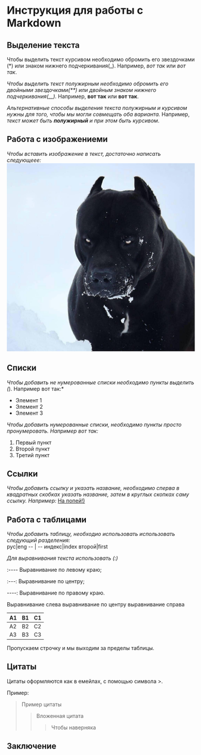 #  Инструкция для работы с Markdown

## Выделение текста 

Чтобы выделить текст курсивом необходимо обромить его звездочками (*) или знаком нижнего подчеркивания(_). Например, *вот так* или _вот так_.

*Чтобы выделить текст полужирным необходимо обромить его двойными звездочками(**) или двойным знаком нижнего подчеркивания(__).* Например, **вот так** или __вот так__.

*Альтернативные способы выделения текста полужирным и курсивом нужны для того, чтобы мы могли совмещать оба варианта.* Например, _текст может быть **полужирный** и при этом быть курсивом_.

## Работа с изображениеми

*Чтобы вставить изображение в текст, достаточно написать следующеее:*![Это киборг!](cyborg.jpg)

## Списки

*Чтобы добавить не нумерованные списки необходимо пункты выделить (*). Например вот так:*
* Элемент 1
* Элемент 2
* Элемент 3

*Чтобы добавить нумерованные списки, необходимо пункты просто пронумеровать. Например вот так:*
1. Первый пункт
2. Второй пункт
3. Третий пункт 

## Ссылки

*Чтобы добавить ссылку и указать название, необходимо сперва в квадратных скобках указать название, затем в круглых скопках саму ссылку. Например:* [На попей!)](https://thedeepestsite.com/ru/?country_code=ru)

## Работа с таблицами 

*Чтобы добавить таблицу, необходио использовать использовать следующий разделения:*   
   рус|eng
   -- | --
индекс|index
второй|first

*Для выравнивания текста использовать (:)*

:---- Выравнивание по левому краю;

:---: Выравнивание по центру;

----: Выравнивание по правому краю.

Выравнивание слева	выравнивание по центру	выравнивание справа

A1	 | B1 |  C1
-----|----|----
A2   | B2 |  C2
A3	 | B3 |  C3

Пропускаем строчку и мы выходим за пределы таблицы.

##  Цитаты

Цитаты оформляются как в емейлах, с помощью символа >.

Пример:

> Пример цитаты
>> Вложенная цитата
>>> Чтобы наверняка 

## Заключение